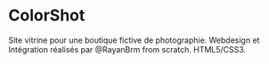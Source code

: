 # ColorShot
Site vitrine pour une boutique fictive de photographie. Webdesign et Intégration réalisés par @RayanBrm from scratch. HTML5/CSS3.
